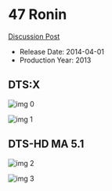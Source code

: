 # 47 Ronin

[Discussion Post](https://www.avsforum.com/threads/bass-eq-for-filtered-movies.2995212/post-58070762)

* Release Date: 2014-04-01
* Production Year: 2013

## DTS:X

![img 0](https://i.imgur.com/wC38gGY.jpg)

![img 1](https://i.imgur.com/IkKZtFP.png)

## DTS-HD MA 5.1

![img 2](https://i.imgur.com/NWPxcfp.jpg)

![img 3](https://i.imgur.com/6LZ8n9f.jpg)

